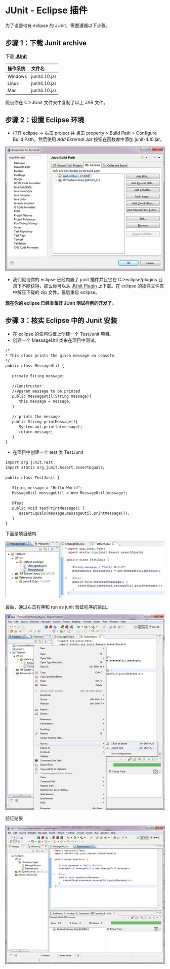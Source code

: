 # JUnit - Eclipse 插件  

为了设置带有 eclipse 的 JUnit，需要遵循以下步骤。  

## 步骤 1：下载 Junit archive

下载 **[JUnit](https://github.com/downloads/KentBeck/junit/junit-4.10.jar)**  

|**操作系统**      |**文件名**   |
|:----------|:----------|
|Windows|junit4.10.jar|
|Linux|junit4.10.jar|
|Mac|junit4.10.jar|

假设你在 C:\>JUnit 文件夹中复制了以上 JAR 文件。  

## 步骤 2：设置 Eclipse 环境  

- 打开 eclipse -> 右击 project 并 点击 property > Build Path > Configure Build Path，然后使用 *Add External Jar* 按钮在函数库中添加 junit-4.10.jar。

![image](images/eclipse_properties.jpg)

- 我们假设你的 eclipse 已经内置了 junit 插件并且它在 C:\>eclipse/plugins 目录下不能获得，那么你可以从 [JUnit Plugin](http://sourceforge.net/projects/e-junitdoclet/files/latest/download) 上下载。在 eclipse 的插件文件夹中解压下载的 zip 文件。最后重启 eclipse。  

**现在你的 eclipse 已经准备好 JUnit 测试样例的开发了。**  

## 步骤 3：核实 Eclipse 中的 Junit 安装

- 在 eclipse 的任何位置上创建一个 TestJunit 项目。
- 创建一个 MessageUtil 类来在项目中测试。

```
/*
* This class prints the given message on console.
*/
public class MessageUtil {

   private String message;

   //Constructor
   //@param message to be printed
   public MessageUtil(String message){
      this.message = message;
   }
      
   // prints the message
   public String printMessage(){
      System.out.println(message);
      return message;
   }   
} 
```

- 在项目中创建一个 test 类 TestJunit

```
import org.junit.Test;
import static org.junit.Assert.assertEquals;

public class TestJunit {
	
   String message = "Hello World";	
   MessageUtil messageUtil = new MessageUtil(message);

   @Test
   public void testPrintMessage() {	  
      assertEquals(message,messageUtil.printMessage());
   }
}
```

下面是项目结构

![image](images/junit_project_structure.jpg)

最后，通过右击程序和 run as junit 验证程序的输出。

![image](images/junit_run.jpg)

验证结果

![image](images/junit_success.jpg)
